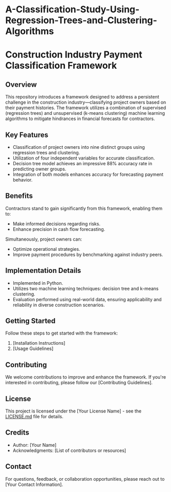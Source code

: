 # A-Classification-Study-Using-Regression-Trees-and-Clustering-Algorithms
# Construction Industry Payment Classification Framework

## Overview

This repository introduces a framework designed to address a persistent challenge in the construction industry—classifying project owners based on their payment histories. The framework utilizes a combination of supervised (regression trees) and unsupervised (k-means clustering) machine learning algorithms to mitigate hindrances in financial forecasts for contractors.

## Key Features

- Classification of project owners into nine distinct groups using regression trees and clustering.
- Utilization of four independent variables for accurate classification.
- Decision tree model achieves an impressive 88% accuracy rate in predicting owner groups.
- Integration of both models enhances accuracy for forecasting payment behavior.

## Benefits

Contractors stand to gain significantly from this framework, enabling them to:

- Make informed decisions regarding risks.
- Enhance precision in cash flow forecasting.

Simultaneously, project owners can:

- Optimize operational strategies.
- Improve payment procedures by benchmarking against industry peers.

## Implementation Details

- Implemented in Python.
- Utilizes two machine learning techniques: decision tree and k-means clustering.
- Evaluation performed using real-world data, ensuring applicability and reliability in diverse construction scenarios.

## Getting Started

Follow these steps to get started with the framework:

1. [Installation Instructions]
2. [Usage Guidelines]

## Contributing

We welcome contributions to improve and enhance the framework. If you're interested in contributing, please follow our [Contributing Guidelines].

## License

This project is licensed under the [Your License Name] - see the [LICENSE.md](LICENSE.md) file for details.

## Credits

- Author: [Your Name]
- Acknowledgments: [List of contributors or resources]

## Contact

For questions, feedback, or collaboration opportunities, please reach out to [Your Contact Information].

